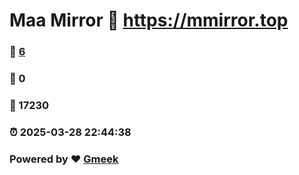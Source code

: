 # Maa Mirror :link: https://mmirror.top 
### :page_facing_up: [6](https://mmirror.top/tag.html) 
### :speech_balloon: 0 
### :hibiscus: 17230 
### :alarm_clock: 2025-03-28 22:44:38 
### Powered by :heart: [Gmeek](https://github.com/Meekdai/Gmeek)
